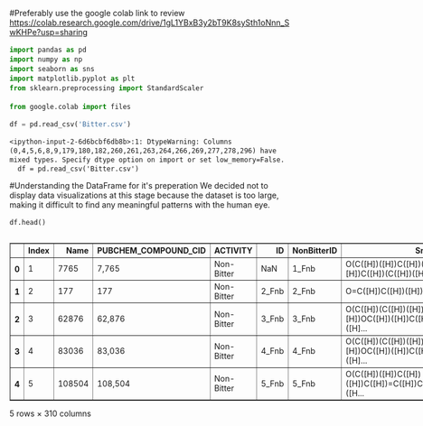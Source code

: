 
#Preferably use the google colab link to review
https://colab.research.google.com/drive/1gL1YBxB3y2bT9K8sySth1oNnn_SwKHPe?usp=sharing


```python
import pandas as pd
import numpy as np
import seaborn as sns
import matplotlib.pyplot as plt
from sklearn.preprocessing import StandardScaler

from google.colab import files
```


```python
df = pd.read_csv('Bitter.csv')
```

    <ipython-input-2-6d6bcbf6db8b>:1: DtypeWarning: Columns (0,4,5,6,8,9,179,180,182,260,261,263,264,266,269,277,278,296) have mixed types. Specify dtype option on import or set low_memory=False.
      df = pd.read_csv('Bitter.csv')
    

#Understanding the DataFrame for it's preperation
We decided not to display data visualizations at this stage because the dataset is too large, making it difficult to find any meaningful patterns with the human eye.


```python
df.head()
```





  <div id="df-c2b4caec-9351-4525-9ad3-53108ce52e77" class="colab-df-container">
    <div>
<style scoped>
    .dataframe tbody tr th:only-of-type {
        vertical-align: middle;
    }

    .dataframe tbody tr th {
        vertical-align: top;
    }

    .dataframe thead th {
        text-align: right;
    }
</style>
<table border="1" class="dataframe">
  <thead>
    <tr style="text-align: right;">
      <th></th>
      <th>Index</th>
      <th>Name</th>
      <th>PUBCHEM_COMPOUND_CID</th>
      <th>ACTIVITY</th>
      <th>ID</th>
      <th>NonBitterID</th>
      <th>Smiles</th>
      <th>Frequency</th>
      <th>Canonical_Smiles</th>
      <th>Standardize_Actions_Taken</th>
      <th>...</th>
      <th>Kappa_2_AM</th>
      <th>Kappa_3</th>
      <th>Kappa_3_AM</th>
      <th>PHI</th>
      <th>SC_0</th>
      <th>SC_1</th>
      <th>SC_2</th>
      <th>SC_3_C</th>
      <th>SC_3_CH</th>
      <th>SC_3_P</th>
    </tr>
  </thead>
  <tbody>
    <tr>
      <th>0</th>
      <td>1</td>
      <td>7765</td>
      <td>7,765</td>
      <td>Non-Bitter</td>
      <td>NaN</td>
      <td>1_Fnb</td>
      <td>O(C([H])([H])C([H])([H])[H])C([H])(C([H])([H])...</td>
      <td>1.0</td>
      <td>CCOC(C)OCC</td>
      <td>NaN</td>
      <td>...</td>
      <td>5.06450</td>
      <td>5.00000</td>
      <td>4.92000</td>
      <td>5.01386</td>
      <td>8.0</td>
      <td>7.0</td>
      <td>7.0</td>
      <td>1.0</td>
      <td>0.0</td>
      <td>6.0</td>
    </tr>
    <tr>
      <th>1</th>
      <td>2</td>
      <td>177</td>
      <td>177</td>
      <td>Non-Bitter</td>
      <td>2_Fnb</td>
      <td>2_Fnb</td>
      <td>O=C([H])C([H])([H])[H]</td>
      <td>1.0</td>
      <td>CC=O</td>
      <td>NaN</td>
      <td>...</td>
      <td>1.67000</td>
      <td>0.00000</td>
      <td>0.00000</td>
      <td>1.48630</td>
      <td>3.0</td>
      <td>2.0</td>
      <td>1.0</td>
      <td>0.0</td>
      <td>0.0</td>
      <td>0.0</td>
    </tr>
    <tr>
      <th>2</th>
      <td>3</td>
      <td>62876</td>
      <td>62,876</td>
      <td>Non-Bitter</td>
      <td>3_Fnb</td>
      <td>3_Fnb</td>
      <td>O(C([H])(C([H])([H])[H])OC([H])([H])C([H])([H]...</td>
      <td>1.0</td>
      <td>CCCCOC(C)OCCc1ccccc1</td>
      <td>StandardizeStereo\nStandardizeStereo_ChiralFlag</td>
      <td>...</td>
      <td>8.31033</td>
      <td>7.05817</td>
      <td>6.36993</td>
      <td>6.85916</td>
      <td>16.0</td>
      <td>16.0</td>
      <td>18.0</td>
      <td>2.0</td>
      <td>0.0</td>
      <td>19.0</td>
    </tr>
    <tr>
      <th>3</th>
      <td>4</td>
      <td>83036</td>
      <td>83,036</td>
      <td>Non-Bitter</td>
      <td>4_Fnb</td>
      <td>4_Fnb</td>
      <td>O(C([H])(C([H])([H])[H])OC([H])([H])C([H])([H]...</td>
      <td>1.0</td>
      <td>CC(C)CCOC(C)OCCC(C)C</td>
      <td>NaN</td>
      <td>...</td>
      <td>8.24664</td>
      <td>11.00000</td>
      <td>10.92000</td>
      <td>8.19952</td>
      <td>14.0</td>
      <td>13.0</td>
      <td>15.0</td>
      <td>3.0</td>
      <td>0.0</td>
      <td>12.0</td>
    </tr>
    <tr>
      <th>4</th>
      <td>5</td>
      <td>108504</td>
      <td>108,504</td>
      <td>Non-Bitter</td>
      <td>5_Fnb</td>
      <td>5_Fnb</td>
      <td>O(C([H])([H])C([H])([H])C([H])=C([H])C([H])([H...</td>
      <td>1.0</td>
      <td>CCOC(C)OCCC=CCC</td>
      <td>StandardizeStereo\nStandardizeStereo_ChiralFlag</td>
      <td>...</td>
      <td>8.75380</td>
      <td>9.00000</td>
      <td>8.65999</td>
      <td>8.50578</td>
      <td>12.0</td>
      <td>11.0</td>
      <td>11.0</td>
      <td>1.0</td>
      <td>0.0</td>
      <td>10.0</td>
    </tr>
  </tbody>
</table>
<p>5 rows × 310 columns</p>
</div>
    <div class="colab-df-buttons">

  <div class="colab-df-container">
    <button class="colab-df-convert" onclick="convertToInteractive('df-c2b4caec-9351-4525-9ad3-53108ce52e77')"
            title="Convert this dataframe to an interactive table."
            style="display:none;">

  <svg xmlns="http://www.w3.org/2000/svg" height="24px" viewBox="0 -960 960 960">
    <path d="M120-120v-720h720v720H120Zm60-500h600v-160H180v160Zm220 220h160v-160H400v160Zm0 220h160v-160H400v160ZM180-400h160v-160H180v160Zm440 0h160v-160H620v160ZM180-180h160v-160H180v160Zm440 0h160v-160H620v160Z"/>
  </svg>
    </button>

  <style>
    .colab-df-container {
      display:flex;
      gap: 12px;
    }

    .colab-df-convert {
      background-color: #E8F0FE;
      border: none;
      border-radius: 50%;
      cursor: pointer;
      display: none;
      fill: #1967D2;
      height: 32px;
      padding: 0 0 0 0;
      width: 32px;
    }

    .colab-df-convert:hover {
      background-color: #E2EBFA;
      box-shadow: 0px 1px 2px rgba(60, 64, 67, 0.3), 0px 1px 3px 1px rgba(60, 64, 67, 0.15);
      fill: #174EA6;
    }

    .colab-df-buttons div {
      margin-bottom: 4px;
    }

    [theme=dark] .colab-df-convert {
      background-color: #3B4455;
      fill: #D2E3FC;
    }

    [theme=dark] .colab-df-convert:hover {
      background-color: #434B5C;
      box-shadow: 0px 1px 3px 1px rgba(0, 0, 0, 0.15);
      filter: drop-shadow(0px 1px 2px rgba(0, 0, 0, 0.3));
      fill: #FFFFFF;
    }
  </style>

    <script>
      const buttonEl =
        document.querySelector('#df-c2b4caec-9351-4525-9ad3-53108ce52e77 button.colab-df-convert');
      buttonEl.style.display =
        google.colab.kernel.accessAllowed ? 'block' : 'none';

      async function convertToInteractive(key) {
        const element = document.querySelector('#df-c2b4caec-9351-4525-9ad3-53108ce52e77');
        const dataTable =
          await google.colab.kernel.invokeFunction('convertToInteractive',
                                                    [key], {});
        if (!dataTable) return;

        const docLinkHtml = 'Like what you see? Visit the ' +
          '<a target="_blank" href=https://colab.research.google.com/notebooks/data_table.ipynb>data table notebook</a>'
          + ' to learn more about interactive tables.';
        element.innerHTML = '';
        dataTable['output_type'] = 'display_data';
        await google.colab.output.renderOutput(dataTable, element);
        const docLink = document.createElement('div');
        docLink.innerHTML = docLinkHtml;
        element.appendChild(docLink);
      }
    </script>
  </div>


<div id="df-4b75b17e-4881-44a8-b627-ca211222cb2d">
  <button class="colab-df-quickchart" onclick="quickchart('df-4b75b17e-4881-44a8-b627-ca211222cb2d')"
            title="Suggest charts"
            style="display:none;">

<svg xmlns="http://www.w3.org/2000/svg" height="24px"viewBox="0 0 24 24"
     width="24px">
    <g>
        <path d="M19 3H5c-1.1 0-2 .9-2 2v14c0 1.1.9 2 2 2h14c1.1 0 2-.9 2-2V5c0-1.1-.9-2-2-2zM9 17H7v-7h2v7zm4 0h-2V7h2v10zm4 0h-2v-4h2v4z"/>
    </g>
</svg>
  </button>

<style>
  .colab-df-quickchart {
      --bg-color: #E8F0FE;
      --fill-color: #1967D2;
      --hover-bg-color: #E2EBFA;
      --hover-fill-color: #174EA6;
      --disabled-fill-color: #AAA;
      --disabled-bg-color: #DDD;
  }

  [theme=dark] .colab-df-quickchart {
      --bg-color: #3B4455;
      --fill-color: #D2E3FC;
      --hover-bg-color: #434B5C;
      --hover-fill-color: #FFFFFF;
      --disabled-bg-color: #3B4455;
      --disabled-fill-color: #666;
  }

  .colab-df-quickchart {
    background-color: var(--bg-color);
    border: none;
    border-radius: 50%;
    cursor: pointer;
    display: none;
    fill: var(--fill-color);
    height: 32px;
    padding: 0;
    width: 32px;
  }

  .colab-df-quickchart:hover {
    background-color: var(--hover-bg-color);
    box-shadow: 0 1px 2px rgba(60, 64, 67, 0.3), 0 1px 3px 1px rgba(60, 64, 67, 0.15);
    fill: var(--button-hover-fill-color);
  }

  .colab-df-quickchart-complete:disabled,
  .colab-df-quickchart-complete:disabled:hover {
    background-color: var(--disabled-bg-color);
    fill: var(--disabled-fill-color);
    box-shadow: none;
  }

  .colab-df-spinner {
    border: 2px solid var(--fill-color);
    border-color: transparent;
    border-bottom-color: var(--fill-color);
    animation:
      spin 1s steps(1) infinite;
  }

  @keyframes spin {
    0% {
      border-color: transparent;
      border-bottom-color: var(--fill-color);
      border-left-color: var(--fill-color);
    }
    20% {
      border-color: transparent;
      border-left-color: var(--fill-color);
      border-top-color: var(--fill-color);
    }
    30% {
      border-color: transparent;
      border-left-color: var(--fill-color);
      border-top-color: var(--fill-color);
      border-right-color: var(--fill-color);
    }
    40% {
      border-color: transparent;
      border-right-color: var(--fill-color);
      border-top-color: var(--fill-color);
    }
    60% {
      border-color: transparent;
      border-right-color: var(--fill-color);
    }
    80% {
      border-color: transparent;
      border-right-color: var(--fill-color);
      border-bottom-color: var(--fill-color);
    }
    90% {
      border-color: transparent;
      border-bottom-color: var(--fill-color);
    }
  }
</style>

  <script>
    async function quickchart(key) {
      const quickchartButtonEl =
        document.querySelector('#' + key + ' button');
      quickchartButtonEl.disabled = true;  // To prevent multiple clicks.
      quickchartButtonEl.classList.add('colab-df-spinner');
      try {
        const charts = await google.colab.kernel.invokeFunction(
            'suggestCharts', [key], {});
      } catch (error) {
        console.error('Error during call to suggestCharts:', error);
      }
      quickchartButtonEl.classList.remove('colab-df-spinner');
      quickchartButtonEl.classList.add('colab-df-quickchart-complete');
    }
    (() => {
      let quickchartButtonEl =
        document.querySelector('#df-4b75b17e-4881-44a8-b627-ca211222cb2d button');
      quickchartButtonEl.style.display =
        google.colab.kernel.accessAllowed ? 'block' : 'none';
    })();
  </script>
</div>

    </div>
  </div>





```python
df.shape
```




    (2075, 310)




```python
df.describe()
```





  <div id="df-4822b446-b2fd-40de-a73e-7a4d4d3e42b8" class="colab-df-container">
    <div>
<style scoped>
    .dataframe tbody tr th:only-of-type {
        vertical-align: middle;
    }

    .dataframe tbody tr th {
        vertical-align: top;
    }

    .dataframe thead th {
        text-align: right;
    }
</style>
<table border="1" class="dataframe">
  <thead>
    <tr style="text-align: right;">
      <th></th>
      <th>Frequency</th>
      <th>ALogP98</th>
      <th>ALogP98_Unknown</th>
      <th>ES_Sum_aaaC</th>
      <th>ES_Sum_aaCH</th>
      <th>ES_Sum_aaN</th>
      <th>ES_Sum_aaNH</th>
      <th>ES_Sum_aaO</th>
      <th>ES_Sum_aaS</th>
      <th>ES_Sum_aasC</th>
      <th>...</th>
      <th>Kappa_2_AM</th>
      <th>Kappa_3</th>
      <th>Kappa_3_AM</th>
      <th>PHI</th>
      <th>SC_0</th>
      <th>SC_1</th>
      <th>SC_2</th>
      <th>SC_3_C</th>
      <th>SC_3_CH</th>
      <th>SC_3_P</th>
    </tr>
  </thead>
  <tbody>
    <tr>
      <th>count</th>
      <td>1528.0</td>
      <td>2074.000000</td>
      <td>2074.000000</td>
      <td>2075.000000</td>
      <td>2075.000000</td>
      <td>2075.000000</td>
      <td>2075.000000</td>
      <td>2075.000000</td>
      <td>2075.000000</td>
      <td>2075.000000</td>
      <td>...</td>
      <td>2074.000000</td>
      <td>2074.000000</td>
      <td>2074.000000</td>
      <td>2074.000000</td>
      <td>2074.000000</td>
      <td>2074.000000</td>
      <td>2074.000000</td>
      <td>2074.000000</td>
      <td>2074.000000</td>
      <td>2074.000000</td>
    </tr>
    <tr>
      <th>mean</th>
      <td>1.0</td>
      <td>1.963849</td>
      <td>0.036644</td>
      <td>0.062817</td>
      <td>3.634440</td>
      <td>0.449053</td>
      <td>0.052508</td>
      <td>0.220668</td>
      <td>0.023923</td>
      <td>0.563807</td>
      <td>...</td>
      <td>5.698783</td>
      <td>5.007059</td>
      <td>4.492908</td>
      <td>4.792347</td>
      <td>14.308100</td>
      <td>14.430569</td>
      <td>18.829315</td>
      <td>4.572806</td>
      <td>0.009643</td>
      <td>22.341369</td>
    </tr>
    <tr>
      <th>std</th>
      <td>0.0</td>
      <td>1.995334</td>
      <td>0.200356</td>
      <td>0.388360</td>
      <td>5.113806</td>
      <td>1.798219</td>
      <td>0.468336</td>
      <td>1.111293</td>
      <td>0.192800</td>
      <td>1.601901</td>
      <td>...</td>
      <td>4.204547</td>
      <td>4.140302</td>
      <td>3.910648</td>
      <td>3.898014</td>
      <td>9.387158</td>
      <td>10.276977</td>
      <td>15.720478</td>
      <td>5.342107</td>
      <td>0.102565</td>
      <td>22.543845</td>
    </tr>
    <tr>
      <th>min</th>
      <td>1.0</td>
      <td>-24.030000</td>
      <td>0.000000</td>
      <td>0.000000</td>
      <td>0.000000</td>
      <td>0.000000</td>
      <td>0.000000</td>
      <td>0.000000</td>
      <td>0.000000</td>
      <td>-47.474000</td>
      <td>...</td>
      <td>0.000000</td>
      <td>0.000000</td>
      <td>0.000000</td>
      <td>0.000000</td>
      <td>2.000000</td>
      <td>1.000000</td>
      <td>0.000000</td>
      <td>0.000000</td>
      <td>0.000000</td>
      <td>0.000000</td>
    </tr>
    <tr>
      <th>25%</th>
      <td>1.0</td>
      <td>1.073750</td>
      <td>0.000000</td>
      <td>0.000000</td>
      <td>0.000000</td>
      <td>0.000000</td>
      <td>0.000000</td>
      <td>0.000000</td>
      <td>0.000000</td>
      <td>0.000000</td>
      <td>...</td>
      <td>3.384270</td>
      <td>2.493070</td>
      <td>2.062140</td>
      <td>2.639703</td>
      <td>10.000000</td>
      <td>9.000000</td>
      <td>10.000000</td>
      <td>2.000000</td>
      <td>0.000000</td>
      <td>10.000000</td>
    </tr>
    <tr>
      <th>50%</th>
      <td>1.0</td>
      <td>2.074000</td>
      <td>0.000000</td>
      <td>0.000000</td>
      <td>0.000000</td>
      <td>0.000000</td>
      <td>0.000000</td>
      <td>0.000000</td>
      <td>0.000000</td>
      <td>0.000000</td>
      <td>...</td>
      <td>4.905980</td>
      <td>4.000000</td>
      <td>3.446685</td>
      <td>3.976895</td>
      <td>12.000000</td>
      <td>12.000000</td>
      <td>15.000000</td>
      <td>3.000000</td>
      <td>0.000000</td>
      <td>16.000000</td>
    </tr>
    <tr>
      <th>75%</th>
      <td>1.0</td>
      <td>3.011250</td>
      <td>0.000000</td>
      <td>0.000000</td>
      <td>7.054500</td>
      <td>0.000000</td>
      <td>0.000000</td>
      <td>0.000000</td>
      <td>0.000000</td>
      <td>1.069500</td>
      <td>...</td>
      <td>7.086882</td>
      <td>6.393018</td>
      <td>5.862315</td>
      <td>6.066800</td>
      <td>16.750000</td>
      <td>17.000000</td>
      <td>22.000000</td>
      <td>6.000000</td>
      <td>0.000000</td>
      <td>27.000000</td>
    </tr>
    <tr>
      <th>max</th>
      <td>1.0</td>
      <td>22.258000</td>
      <td>2.000000</td>
      <td>4.855000</td>
      <td>35.843000</td>
      <td>21.678000</td>
      <td>8.359000</td>
      <td>10.961000</td>
      <td>1.758000</td>
      <td>13.481000</td>
      <td>...</td>
      <td>106.229000</td>
      <td>91.331300</td>
      <td>75.061700</td>
      <td>89.578200</td>
      <td>246.000000</td>
      <td>252.000000</td>
      <td>340.000000</td>
      <td>82.000000</td>
      <td>2.000000</td>
      <td>398.000000</td>
    </tr>
  </tbody>
</table>
<p>8 rows × 274 columns</p>
</div>
    <div class="colab-df-buttons">

  <div class="colab-df-container">
    <button class="colab-df-convert" onclick="convertToInteractive('df-4822b446-b2fd-40de-a73e-7a4d4d3e42b8')"
            title="Convert this dataframe to an interactive table."
            style="display:none;">

  <svg xmlns="http://www.w3.org/2000/svg" height="24px" viewBox="0 -960 960 960">
    <path d="M120-120v-720h720v720H120Zm60-500h600v-160H180v160Zm220 220h160v-160H400v160Zm0 220h160v-160H400v160ZM180-400h160v-160H180v160Zm440 0h160v-160H620v160ZM180-180h160v-160H180v160Zm440 0h160v-160H620v160Z"/>
  </svg>
    </button>

  <style>
    .colab-df-container {
      display:flex;
      gap: 12px;
    }

    .colab-df-convert {
      background-color: #E8F0FE;
      border: none;
      border-radius: 50%;
      cursor: pointer;
      display: none;
      fill: #1967D2;
      height: 32px;
      padding: 0 0 0 0;
      width: 32px;
    }

    .colab-df-convert:hover {
      background-color: #E2EBFA;
      box-shadow: 0px 1px 2px rgba(60, 64, 67, 0.3), 0px 1px 3px 1px rgba(60, 64, 67, 0.15);
      fill: #174EA6;
    }

    .colab-df-buttons div {
      margin-bottom: 4px;
    }

    [theme=dark] .colab-df-convert {
      background-color: #3B4455;
      fill: #D2E3FC;
    }

    [theme=dark] .colab-df-convert:hover {
      background-color: #434B5C;
      box-shadow: 0px 1px 3px 1px rgba(0, 0, 0, 0.15);
      filter: drop-shadow(0px 1px 2px rgba(0, 0, 0, 0.3));
      fill: #FFFFFF;
    }
  </style>

    <script>
      const buttonEl =
        document.querySelector('#df-4822b446-b2fd-40de-a73e-7a4d4d3e42b8 button.colab-df-convert');
      buttonEl.style.display =
        google.colab.kernel.accessAllowed ? 'block' : 'none';

      async function convertToInteractive(key) {
        const element = document.querySelector('#df-4822b446-b2fd-40de-a73e-7a4d4d3e42b8');
        const dataTable =
          await google.colab.kernel.invokeFunction('convertToInteractive',
                                                    [key], {});
        if (!dataTable) return;

        const docLinkHtml = 'Like what you see? Visit the ' +
          '<a target="_blank" href=https://colab.research.google.com/notebooks/data_table.ipynb>data table notebook</a>'
          + ' to learn more about interactive tables.';
        element.innerHTML = '';
        dataTable['output_type'] = 'display_data';
        await google.colab.output.renderOutput(dataTable, element);
        const docLink = document.createElement('div');
        docLink.innerHTML = docLinkHtml;
        element.appendChild(docLink);
      }
    </script>
  </div>


<div id="df-522be352-0d45-435d-964d-3b17d32e2226">
  <button class="colab-df-quickchart" onclick="quickchart('df-522be352-0d45-435d-964d-3b17d32e2226')"
            title="Suggest charts"
            style="display:none;">

<svg xmlns="http://www.w3.org/2000/svg" height="24px"viewBox="0 0 24 24"
     width="24px">
    <g>
        <path d="M19 3H5c-1.1 0-2 .9-2 2v14c0 1.1.9 2 2 2h14c1.1 0 2-.9 2-2V5c0-1.1-.9-2-2-2zM9 17H7v-7h2v7zm4 0h-2V7h2v10zm4 0h-2v-4h2v4z"/>
    </g>
</svg>
  </button>

<style>
  .colab-df-quickchart {
      --bg-color: #E8F0FE;
      --fill-color: #1967D2;
      --hover-bg-color: #E2EBFA;
      --hover-fill-color: #174EA6;
      --disabled-fill-color: #AAA;
      --disabled-bg-color: #DDD;
  }

  [theme=dark] .colab-df-quickchart {
      --bg-color: #3B4455;
      --fill-color: #D2E3FC;
      --hover-bg-color: #434B5C;
      --hover-fill-color: #FFFFFF;
      --disabled-bg-color: #3B4455;
      --disabled-fill-color: #666;
  }

  .colab-df-quickchart {
    background-color: var(--bg-color);
    border: none;
    border-radius: 50%;
    cursor: pointer;
    display: none;
    fill: var(--fill-color);
    height: 32px;
    padding: 0;
    width: 32px;
  }

  .colab-df-quickchart:hover {
    background-color: var(--hover-bg-color);
    box-shadow: 0 1px 2px rgba(60, 64, 67, 0.3), 0 1px 3px 1px rgba(60, 64, 67, 0.15);
    fill: var(--button-hover-fill-color);
  }

  .colab-df-quickchart-complete:disabled,
  .colab-df-quickchart-complete:disabled:hover {
    background-color: var(--disabled-bg-color);
    fill: var(--disabled-fill-color);
    box-shadow: none;
  }

  .colab-df-spinner {
    border: 2px solid var(--fill-color);
    border-color: transparent;
    border-bottom-color: var(--fill-color);
    animation:
      spin 1s steps(1) infinite;
  }

  @keyframes spin {
    0% {
      border-color: transparent;
      border-bottom-color: var(--fill-color);
      border-left-color: var(--fill-color);
    }
    20% {
      border-color: transparent;
      border-left-color: var(--fill-color);
      border-top-color: var(--fill-color);
    }
    30% {
      border-color: transparent;
      border-left-color: var(--fill-color);
      border-top-color: var(--fill-color);
      border-right-color: var(--fill-color);
    }
    40% {
      border-color: transparent;
      border-right-color: var(--fill-color);
      border-top-color: var(--fill-color);
    }
    60% {
      border-color: transparent;
      border-right-color: var(--fill-color);
    }
    80% {
      border-color: transparent;
      border-right-color: var(--fill-color);
      border-bottom-color: var(--fill-color);
    }
    90% {
      border-color: transparent;
      border-bottom-color: var(--fill-color);
    }
  }
</style>

  <script>
    async function quickchart(key) {
      const quickchartButtonEl =
        document.querySelector('#' + key + ' button');
      quickchartButtonEl.disabled = true;  // To prevent multiple clicks.
      quickchartButtonEl.classList.add('colab-df-spinner');
      try {
        const charts = await google.colab.kernel.invokeFunction(
            'suggestCharts', [key], {});
      } catch (error) {
        console.error('Error during call to suggestCharts:', error);
      }
      quickchartButtonEl.classList.remove('colab-df-spinner');
      quickchartButtonEl.classList.add('colab-df-quickchart-complete');
    }
    (() => {
      let quickchartButtonEl =
        document.querySelector('#df-522be352-0d45-435d-964d-3b17d32e2226 button');
      quickchartButtonEl.style.display =
        google.colab.kernel.accessAllowed ? 'block' : 'none';
    })();
  </script>
</div>

    </div>
  </div>





```python
df.columns
```




    Index(['Index', 'Name', 'PUBCHEM_COMPOUND_CID', 'ACTIVITY', 'ID',
           'NonBitterID', 'Smiles', 'Frequency', 'Canonical_Smiles',
           'Standardize_Actions_Taken',
           ...
           'Kappa_2_AM', 'Kappa_3', 'Kappa_3_AM', 'PHI', 'SC_0', 'SC_1', 'SC_2',
           'SC_3_C', 'SC_3_CH', 'SC_3_P'],
          dtype='object', length=310)




```python
df.dtypes.unique()
```




    array([dtype('O'), dtype('float64'), dtype('int64'), dtype('bool')],
          dtype=object)




```python
df.isnull().sum().sort_values(ascending=0)
```




<div>
<style scoped>
    .dataframe tbody tr th:only-of-type {
        vertical-align: middle;
    }

    .dataframe tbody tr th {
        vertical-align: top;
    }

    .dataframe thead th {
        text-align: right;
    }
</style>
<table border="1" class="dataframe">
  <thead>
    <tr style="text-align: right;">
      <th></th>
      <th>0</th>
    </tr>
  </thead>
  <tbody>
    <tr>
      <th>Standardize_Actions_Taken</th>
      <td>1674</td>
    </tr>
    <tr>
      <th>ID</th>
      <td>679</td>
    </tr>
    <tr>
      <th>Smiles</th>
      <td>547</td>
    </tr>
    <tr>
      <th>Canonical_Smiles</th>
      <td>547</td>
    </tr>
    <tr>
      <th>Frequency</th>
      <td>547</td>
    </tr>
    <tr>
      <th>...</th>
      <td>...</td>
    </tr>
    <tr>
      <th>ES_Count_sssCH</th>
      <td>0</td>
    </tr>
    <tr>
      <th>ES_Count_sssdAs</th>
      <td>0</td>
    </tr>
    <tr>
      <th>ES_Count_ssSe</th>
      <td>0</td>
    </tr>
    <tr>
      <th>ES_Count_sssGeH</th>
      <td>0</td>
    </tr>
    <tr>
      <th>ES_Count_ssssB</th>
      <td>0</td>
    </tr>
  </tbody>
</table>
<p>310 rows × 1 columns</p>
</div><br><label><b>dtype:</b> int64</label>



#Creating a new copy of the DataFrame excluding features with non-beneficiary data:


```python
new_df = df.copy()
```


```python
new_df['ACTIVITY'].replace(['Bitter', 'Non-Bitter'], [int(1), int(0)], inplace=True)
```

    <ipython-input-10-39960398d54f>:1: FutureWarning: A value is trying to be set on a copy of a DataFrame or Series through chained assignment using an inplace method.
    The behavior will change in pandas 3.0. This inplace method will never work because the intermediate object on which we are setting values always behaves as a copy.
    
    For example, when doing 'df[col].method(value, inplace=True)', try using 'df.method({col: value}, inplace=True)' or df[col] = df[col].method(value) instead, to perform the operation inplace on the original object.
    
    
      new_df['ACTIVITY'].replace(['Bitter', 'Non-Bitter'], [int(1), int(0)], inplace=True)
    <ipython-input-10-39960398d54f>:1: FutureWarning: Downcasting behavior in `replace` is deprecated and will be removed in a future version. To retain the old behavior, explicitly call `result.infer_objects(copy=False)`. To opt-in to the future behavior, set `pd.set_option('future.no_silent_downcasting', True)`
      new_df['ACTIVITY'].replace(['Bitter', 'Non-Bitter'], [int(1), int(0)], inplace=True)
    


```python
cols_to_remove = new_df.select_dtypes(include='object').columns
new_df = new_df.drop(columns=cols_to_remove)

print(cols_to_remove, len(cols_to_remove))
print("New Shape: ", new_df.shape)

# Columns that are from type object, to be removed
```

    Index(['Index', 'Name', 'PUBCHEM_COMPOUND_CID', 'ID', 'NonBitterID', 'Smiles',
           'Canonical_Smiles', 'Standardize_Actions_Taken', 'Apol',
           'Gasteiger_Charges', 'Molecular_Formula', 'Molecular_Composition',
           'Molecular_Weight', 'Molecular_Mass', 'VSA_TotalArea',
           'VSA_AtomicAreas', 'VSA_AlogP', 'VSA_MR', 'VSA_PartialCharge',
           'Molecular_SurfaceArea', 'Molecular_PolarSurfaceArea', 'Molecular_SASA',
           'Molecular_PolarSASA', 'Molecular_SAVol', 'E_ADJ_equ', 'E_ADJ_mag',
           'E_DIST_equ', 'E_DIST_mag', 'V_ADJ_equ', 'V_ADJ_mag', 'V_DIST_equ',
           'V_DIST_mag', 'Wiener', 'Zagreb'],
          dtype='object') 34
    New Shape:  (2075, 276)
    


```python
cols_to_remove = new_df.columns[new_df.apply(lambda col: col.value_counts().max() > len(df) / 2)]

cols_to_remove = cols_to_remove[cols_to_remove != 'ACTIVITY']  # Exclude 'ACTIVITY' column
new_df = new_df.drop(columns=cols_to_remove)

print(cols_to_remove, len(cols_to_remove))
print("New Shape: ", new_df.shape)

# Columns that have more than 50% of values are the same, to be removed
```

    Index(['Frequency', 'ALogP98_Unknown', 'ES_Sum_aaaC', 'ES_Sum_aaCH',
           'ES_Sum_aaN', 'ES_Sum_aaNH', 'ES_Sum_aaO', 'ES_Sum_aaS', 'ES_Sum_aasC',
           'ES_Sum_aaSe',
           ...
           'Num_UnknownPseudoStereoAtoms', 'Num_MesoStereoAtoms',
           'Num_EnhancedStereoAtoms', 'Num_QueryAtoms', 'Num_QueryBonds',
           'Num_H_Donors', 'Num_H_Donors_Lipinski', 'CHI_3_CH', 'CHI_V_3_CH',
           'SC_3_CH'],
          dtype='object', length=210) 210
    New Shape:  (2075, 66)
    


```python
cols_to_remove = new_df.columns[new_df.isnull().mean() > 0.05]
print(cols_to_remove, len(cols_to_remove))

# Columns that have more than 5% of values as null, there are none, but in theory to be removed
```

    Index([], dtype='object') 0
    


```python
new_df.head()
```





  <div id="df-ac9449c7-a811-4cf4-9f80-edda8f18134e" class="colab-df-container">
    <div>
<style scoped>
    .dataframe tbody tr th:only-of-type {
        vertical-align: middle;
    }

    .dataframe tbody tr th {
        vertical-align: top;
    }

    .dataframe thead th {
        text-align: right;
    }
</style>
<table border="1" class="dataframe">
  <thead>
    <tr style="text-align: right;">
      <th></th>
      <th>ACTIVITY</th>
      <th>ALogP98</th>
      <th>ES_Sum_dO</th>
      <th>ES_Sum_dssC</th>
      <th>ES_Sum_sCH3</th>
      <th>ES_Sum_ssCH2</th>
      <th>ES_Count_dssC</th>
      <th>ES_Count_sCH3</th>
      <th>ES_Count_ssCH2</th>
      <th>LogD</th>
      <th>...</th>
      <th>Kappa_2</th>
      <th>Kappa_2_AM</th>
      <th>Kappa_3</th>
      <th>Kappa_3_AM</th>
      <th>PHI</th>
      <th>SC_0</th>
      <th>SC_1</th>
      <th>SC_2</th>
      <th>SC_3_C</th>
      <th>SC_3_P</th>
    </tr>
  </thead>
  <tbody>
    <tr>
      <th>0</th>
      <td>0</td>
      <td>0.777</td>
      <td>0.000</td>
      <td>0.0</td>
      <td>5.803</td>
      <td>1.446</td>
      <td>0</td>
      <td>3</td>
      <td>2</td>
      <td>0.777</td>
      <td>...</td>
      <td>5.14285</td>
      <td>5.06450</td>
      <td>5.00000</td>
      <td>4.92000</td>
      <td>5.01386</td>
      <td>8.0</td>
      <td>7.0</td>
      <td>7.0</td>
      <td>1.0</td>
      <td>6.0</td>
    </tr>
    <tr>
      <th>1</th>
      <td>0</td>
      <td>-0.183</td>
      <td>8.805</td>
      <td>0.0</td>
      <td>1.444</td>
      <td>0.000</td>
      <td>0</td>
      <td>1</td>
      <td>0</td>
      <td>-0.183</td>
      <td>...</td>
      <td>2.00000</td>
      <td>1.67000</td>
      <td>0.00000</td>
      <td>0.00000</td>
      <td>1.48630</td>
      <td>3.0</td>
      <td>2.0</td>
      <td>1.0</td>
      <td>0.0</td>
      <td>0.0</td>
    </tr>
    <tr>
      <th>2</th>
      <td>0</td>
      <td>3.313</td>
      <td>0.000</td>
      <td>0.0</td>
      <td>4.116</td>
      <td>4.727</td>
      <td>0</td>
      <td>2</td>
      <td>5</td>
      <td>3.313</td>
      <td>...</td>
      <td>9.07407</td>
      <td>8.31033</td>
      <td>7.05817</td>
      <td>6.36993</td>
      <td>6.85916</td>
      <td>16.0</td>
      <td>16.0</td>
      <td>18.0</td>
      <td>2.0</td>
      <td>19.0</td>
    </tr>
    <tr>
      <th>3</th>
      <td>0</td>
      <td>3.240</td>
      <td>0.000</td>
      <td>0.0</td>
      <td>10.781</td>
      <td>3.830</td>
      <td>0</td>
      <td>5</td>
      <td>4</td>
      <td>3.240</td>
      <td>...</td>
      <td>8.31999</td>
      <td>8.24664</td>
      <td>11.00000</td>
      <td>10.92000</td>
      <td>8.19952</td>
      <td>14.0</td>
      <td>13.0</td>
      <td>15.0</td>
      <td>3.0</td>
      <td>12.0</td>
    </tr>
    <tr>
      <th>4</th>
      <td>0</td>
      <td>2.225</td>
      <td>0.000</td>
      <td>0.0</td>
      <td>6.017</td>
      <td>3.537</td>
      <td>0</td>
      <td>3</td>
      <td>4</td>
      <td>2.225</td>
      <td>...</td>
      <td>9.09090</td>
      <td>8.75380</td>
      <td>9.00000</td>
      <td>8.65999</td>
      <td>8.50578</td>
      <td>12.0</td>
      <td>11.0</td>
      <td>11.0</td>
      <td>1.0</td>
      <td>10.0</td>
    </tr>
  </tbody>
</table>
<p>5 rows × 66 columns</p>
</div>
    <div class="colab-df-buttons">

  <div class="colab-df-container">
    <button class="colab-df-convert" onclick="convertToInteractive('df-ac9449c7-a811-4cf4-9f80-edda8f18134e')"
            title="Convert this dataframe to an interactive table."
            style="display:none;">

  <svg xmlns="http://www.w3.org/2000/svg" height="24px" viewBox="0 -960 960 960">
    <path d="M120-120v-720h720v720H120Zm60-500h600v-160H180v160Zm220 220h160v-160H400v160Zm0 220h160v-160H400v160ZM180-400h160v-160H180v160Zm440 0h160v-160H620v160ZM180-180h160v-160H180v160Zm440 0h160v-160H620v160Z"/>
  </svg>
    </button>

  <style>
    .colab-df-container {
      display:flex;
      gap: 12px;
    }

    .colab-df-convert {
      background-color: #E8F0FE;
      border: none;
      border-radius: 50%;
      cursor: pointer;
      display: none;
      fill: #1967D2;
      height: 32px;
      padding: 0 0 0 0;
      width: 32px;
    }

    .colab-df-convert:hover {
      background-color: #E2EBFA;
      box-shadow: 0px 1px 2px rgba(60, 64, 67, 0.3), 0px 1px 3px 1px rgba(60, 64, 67, 0.15);
      fill: #174EA6;
    }

    .colab-df-buttons div {
      margin-bottom: 4px;
    }

    [theme=dark] .colab-df-convert {
      background-color: #3B4455;
      fill: #D2E3FC;
    }

    [theme=dark] .colab-df-convert:hover {
      background-color: #434B5C;
      box-shadow: 0px 1px 3px 1px rgba(0, 0, 0, 0.15);
      filter: drop-shadow(0px 1px 2px rgba(0, 0, 0, 0.3));
      fill: #FFFFFF;
    }
  </style>

    <script>
      const buttonEl =
        document.querySelector('#df-ac9449c7-a811-4cf4-9f80-edda8f18134e button.colab-df-convert');
      buttonEl.style.display =
        google.colab.kernel.accessAllowed ? 'block' : 'none';

      async function convertToInteractive(key) {
        const element = document.querySelector('#df-ac9449c7-a811-4cf4-9f80-edda8f18134e');
        const dataTable =
          await google.colab.kernel.invokeFunction('convertToInteractive',
                                                    [key], {});
        if (!dataTable) return;

        const docLinkHtml = 'Like what you see? Visit the ' +
          '<a target="_blank" href=https://colab.research.google.com/notebooks/data_table.ipynb>data table notebook</a>'
          + ' to learn more about interactive tables.';
        element.innerHTML = '';
        dataTable['output_type'] = 'display_data';
        await google.colab.output.renderOutput(dataTable, element);
        const docLink = document.createElement('div');
        docLink.innerHTML = docLinkHtml;
        element.appendChild(docLink);
      }
    </script>
  </div>


<div id="df-a8468aba-cc63-4358-9c05-f517137547bd">
  <button class="colab-df-quickchart" onclick="quickchart('df-a8468aba-cc63-4358-9c05-f517137547bd')"
            title="Suggest charts"
            style="display:none;">

<svg xmlns="http://www.w3.org/2000/svg" height="24px"viewBox="0 0 24 24"
     width="24px">
    <g>
        <path d="M19 3H5c-1.1 0-2 .9-2 2v14c0 1.1.9 2 2 2h14c1.1 0 2-.9 2-2V5c0-1.1-.9-2-2-2zM9 17H7v-7h2v7zm4 0h-2V7h2v10zm4 0h-2v-4h2v4z"/>
    </g>
</svg>
  </button>

<style>
  .colab-df-quickchart {
      --bg-color: #E8F0FE;
      --fill-color: #1967D2;
      --hover-bg-color: #E2EBFA;
      --hover-fill-color: #174EA6;
      --disabled-fill-color: #AAA;
      --disabled-bg-color: #DDD;
  }

  [theme=dark] .colab-df-quickchart {
      --bg-color: #3B4455;
      --fill-color: #D2E3FC;
      --hover-bg-color: #434B5C;
      --hover-fill-color: #FFFFFF;
      --disabled-bg-color: #3B4455;
      --disabled-fill-color: #666;
  }

  .colab-df-quickchart {
    background-color: var(--bg-color);
    border: none;
    border-radius: 50%;
    cursor: pointer;
    display: none;
    fill: var(--fill-color);
    height: 32px;
    padding: 0;
    width: 32px;
  }

  .colab-df-quickchart:hover {
    background-color: var(--hover-bg-color);
    box-shadow: 0 1px 2px rgba(60, 64, 67, 0.3), 0 1px 3px 1px rgba(60, 64, 67, 0.15);
    fill: var(--button-hover-fill-color);
  }

  .colab-df-quickchart-complete:disabled,
  .colab-df-quickchart-complete:disabled:hover {
    background-color: var(--disabled-bg-color);
    fill: var(--disabled-fill-color);
    box-shadow: none;
  }

  .colab-df-spinner {
    border: 2px solid var(--fill-color);
    border-color: transparent;
    border-bottom-color: var(--fill-color);
    animation:
      spin 1s steps(1) infinite;
  }

  @keyframes spin {
    0% {
      border-color: transparent;
      border-bottom-color: var(--fill-color);
      border-left-color: var(--fill-color);
    }
    20% {
      border-color: transparent;
      border-left-color: var(--fill-color);
      border-top-color: var(--fill-color);
    }
    30% {
      border-color: transparent;
      border-left-color: var(--fill-color);
      border-top-color: var(--fill-color);
      border-right-color: var(--fill-color);
    }
    40% {
      border-color: transparent;
      border-right-color: var(--fill-color);
      border-top-color: var(--fill-color);
    }
    60% {
      border-color: transparent;
      border-right-color: var(--fill-color);
    }
    80% {
      border-color: transparent;
      border-right-color: var(--fill-color);
      border-bottom-color: var(--fill-color);
    }
    90% {
      border-color: transparent;
      border-bottom-color: var(--fill-color);
    }
  }
</style>

  <script>
    async function quickchart(key) {
      const quickchartButtonEl =
        document.querySelector('#' + key + ' button');
      quickchartButtonEl.disabled = true;  // To prevent multiple clicks.
      quickchartButtonEl.classList.add('colab-df-spinner');
      try {
        const charts = await google.colab.kernel.invokeFunction(
            'suggestCharts', [key], {});
      } catch (error) {
        console.error('Error during call to suggestCharts:', error);
      }
      quickchartButtonEl.classList.remove('colab-df-spinner');
      quickchartButtonEl.classList.add('colab-df-quickchart-complete');
    }
    (() => {
      let quickchartButtonEl =
        document.querySelector('#df-a8468aba-cc63-4358-9c05-f517137547bd button');
      quickchartButtonEl.style.display =
        google.colab.kernel.accessAllowed ? 'block' : 'none';
    })();
  </script>
</div>

    </div>
  </div>




##Finding and Removing Features that have high outliers count: (Using IQR)


```python
Q1 = new_df.quantile(0.25)
Q3 = new_df.quantile(0.75)
IQR = Q3 - Q1

outliers = ((new_df < Q1 - 1.5 * IQR) | (new_df > Q3 + 1.5 * IQR))
outlier_percentage = outliers.sum() / len(new_df) * 100

# Drop columns with more than 10% outliers
threshold = 10
columns_to_drop = outlier_percentage[outlier_percentage > threshold].index
new_df = new_df.drop(columns=columns_to_drop)

print(columns_to_drop, len(columns_to_drop))
print("New Shape: ", new_df.shape)
```

    Index(['ES_Sum_dssC', 'ES_Count_dssC'], dtype='object') 2
    New Shape:  (2075, 64)
    

##Finding and Removing rows with too many outliers from the copy DataFrame:


```python
outliers = ((new_df<=(new_df.mean()-3*new_df.std())) | (new_df>=(new_df.mean()+3*new_df.std())))
outliers_count=outliers.sum(axis=1)
outliers_count.sort_values(ascending=0)
```




<div>
<style scoped>
    .dataframe tbody tr th:only-of-type {
        vertical-align: middle;
    }

    .dataframe tbody tr th {
        vertical-align: top;
    }

    .dataframe thead th {
        text-align: right;
    }
</style>
<table border="1" class="dataframe">
  <thead>
    <tr style="text-align: right;">
      <th></th>
      <th>0</th>
    </tr>
  </thead>
  <tbody>
    <tr>
      <th>1434</th>
      <td>55</td>
    </tr>
    <tr>
      <th>1289</th>
      <td>49</td>
    </tr>
    <tr>
      <th>2025</th>
      <td>48</td>
    </tr>
    <tr>
      <th>204</th>
      <td>44</td>
    </tr>
    <tr>
      <th>532</th>
      <td>39</td>
    </tr>
    <tr>
      <th>...</th>
      <td>...</td>
    </tr>
    <tr>
      <th>708</th>
      <td>0</td>
    </tr>
    <tr>
      <th>707</th>
      <td>0</td>
    </tr>
    <tr>
      <th>706</th>
      <td>0</td>
    </tr>
    <tr>
      <th>705</th>
      <td>0</td>
    </tr>
    <tr>
      <th>2074</th>
      <td>0</td>
    </tr>
  </tbody>
</table>
<p>2075 rows × 1 columns</p>
</div><br><label><b>dtype:</b> int64</label>




```python
outliers_rows_to_drop = new_df.index[outliers_count/len(new_df.columns)>0.2]
new_df = new_df.drop(outliers_rows_to_drop)

print(outliers_rows_to_drop, len(outliers_rows_to_drop))
print("New Shape: ", new_df.shape)

# Removing rows where more than 20% of their data are outliers.
```

    Index([ 204,  532, 1108, 1224, 1289, 1421, 1434, 1449, 1450, 1527, 1634, 1672,
           1674, 1681, 1708, 1724, 1733, 1741, 1758, 1767, 1831, 1892, 1916, 1993,
           1999, 2025, 2053, 2055],
          dtype='int64') 28
    New Shape:  (2047, 64)
    

##Finding and Removing variables with high correlation from the copy DataFrame: (keeping one)


```python
corr_matrix = new_df.corr().abs()
corr_matrix = corr_matrix.where(np.triu(np.ones(corr_matrix.shape), k=1).astype(bool))
high_corr_cols = corr_matrix.columns[(corr_matrix.max() > 0.8)].to_list()
new_df = new_df.drop(columns=high_corr_cols)

print(high_corr_cols, len(high_corr_cols))
print("New Shape: ", new_df.shape)

#Removing one of the two variables that have a correlation of more than 0.8 between them.
```

    ['ES_Count_sCH3', 'ES_Count_ssCH2', 'LogD', 'Num_Bonds', 'Num_ExplicitHydrogens', 'Num_ExplicitAtoms', 'Num_ExplicitBonds', 'Num_RingBonds', 'Num_Rings', 'Num_RingAssemblies', 'Num_Rings6', 'Num_Chains', 'Num_ChainAssemblies', 'Num_SingleBonds', 'Num_AliphaticSingleBonds', 'Num_AtomClasses', 'Num_H_Acceptors', 'Num_H_Acceptors_Lipinski', 'Organic_Count', 'Molecular_FractionalPolarSASA', 'CIC', 'IAC_Total', 'SIC', 'CHI_0', 'CHI_1', 'CHI_2', 'CHI_3_C', 'CHI_3_P', 'CHI_V_0', 'CHI_V_1', 'CHI_V_2', 'CHI_V_3_C', 'CHI_V_3_P', 'JY', 'Kappa_1', 'Kappa_1_AM', 'Kappa_2', 'Kappa_2_AM', 'Kappa_3', 'Kappa_3_AM', 'PHI', 'SC_0', 'SC_1', 'SC_2', 'SC_3_C', 'SC_3_P'] 46
    New Shape:  (2047, 18)
    

##The new final DataFrame


```python
new_df
```





  <div id="df-a0f97415-17da-4af0-925b-7b90d1cf4c7a" class="colab-df-container">
    <div>
<style scoped>
    .dataframe tbody tr th:only-of-type {
        vertical-align: middle;
    }

    .dataframe tbody tr th {
        vertical-align: top;
    }

    .dataframe thead th {
        text-align: right;
    }
</style>
<table border="1" class="dataframe">
  <thead>
    <tr style="text-align: right;">
      <th></th>
      <th>ACTIVITY</th>
      <th>ALogP98</th>
      <th>ES_Sum_dO</th>
      <th>ES_Sum_sCH3</th>
      <th>ES_Sum_ssCH2</th>
      <th>Molecular_Solubility</th>
      <th>HBA_Count</th>
      <th>NPlusO_Count</th>
      <th>Num_Atoms</th>
      <th>Num_Hydrogens</th>
      <th>Num_RotatableBonds</th>
      <th>Num_DoubleBonds</th>
      <th>Num_AliphaticDoubleBonds</th>
      <th>Molecular_FractionalPolarSurfaceArea</th>
      <th>BIC</th>
      <th>IAC_Mean</th>
      <th>IC</th>
      <th>JX</th>
    </tr>
  </thead>
  <tbody>
    <tr>
      <th>0</th>
      <td>0</td>
      <td>0.777</td>
      <td>0.000</td>
      <td>5.803</td>
      <td>1.446</td>
      <td>-0.883</td>
      <td>2</td>
      <td>2</td>
      <td>8</td>
      <td>14</td>
      <td>4</td>
      <td>0</td>
      <td>0</td>
      <td>0.126</td>
      <td>0.80146</td>
      <td>1.24067</td>
      <td>2.25000</td>
      <td>2.69601</td>
    </tr>
    <tr>
      <th>1</th>
      <td>0</td>
      <td>-0.183</td>
      <td>8.805</td>
      <td>1.444</td>
      <td>0.000</td>
      <td>0.168</td>
      <td>1</td>
      <td>1</td>
      <td>3</td>
      <td>4</td>
      <td>0</td>
      <td>1</td>
      <td>1</td>
      <td>0.286</td>
      <td>1.00000</td>
      <td>1.37878</td>
      <td>1.58496</td>
      <td>2.04654</td>
    </tr>
    <tr>
      <th>2</th>
      <td>0</td>
      <td>3.313</td>
      <td>0.000</td>
      <td>4.116</td>
      <td>4.727</td>
      <td>-4.081</td>
      <td>2</td>
      <td>2</td>
      <td>16</td>
      <td>22</td>
      <td>8</td>
      <td>3</td>
      <td>0</td>
      <td>0.075</td>
      <td>0.74286</td>
      <td>1.21081</td>
      <td>3.15563</td>
      <td>1.98977</td>
    </tr>
    <tr>
      <th>3</th>
      <td>0</td>
      <td>3.240</td>
      <td>0.000</td>
      <td>10.781</td>
      <td>3.830</td>
      <td>-3.227</td>
      <td>2</td>
      <td>2</td>
      <td>14</td>
      <td>26</td>
      <td>8</td>
      <td>0</td>
      <td>0</td>
      <td>0.075</td>
      <td>0.57316</td>
      <td>1.14115</td>
      <td>2.12095</td>
      <td>3.08772</td>
    </tr>
    <tr>
      <th>4</th>
      <td>0</td>
      <td>2.225</td>
      <td>0.000</td>
      <td>6.017</td>
      <td>3.537</td>
      <td>-2.739</td>
      <td>2</td>
      <td>2</td>
      <td>12</td>
      <td>20</td>
      <td>7</td>
      <td>1</td>
      <td>1</td>
      <td>0.089</td>
      <td>0.79649</td>
      <td>1.19819</td>
      <td>2.85538</td>
      <td>2.97687</td>
    </tr>
    <tr>
      <th>...</th>
      <td>...</td>
      <td>...</td>
      <td>...</td>
      <td>...</td>
      <td>...</td>
      <td>...</td>
      <td>...</td>
      <td>...</td>
      <td>...</td>
      <td>...</td>
      <td>...</td>
      <td>...</td>
      <td>...</td>
      <td>...</td>
      <td>...</td>
      <td>...</td>
      <td>...</td>
      <td>...</td>
    </tr>
    <tr>
      <th>2070</th>
      <td>1</td>
      <td>-0.097</td>
      <td>36.782</td>
      <td>4.207</td>
      <td>3.853</td>
      <td>-3.695</td>
      <td>3</td>
      <td>5</td>
      <td>20</td>
      <td>21</td>
      <td>6</td>
      <td>6</td>
      <td>3</td>
      <td>0.235</td>
      <td>0.78275</td>
      <td>1.64300</td>
      <td>3.72192</td>
      <td>1.97271</td>
    </tr>
    <tr>
      <th>2071</th>
      <td>1</td>
      <td>1.800</td>
      <td>37.452</td>
      <td>4.310</td>
      <td>7.512</td>
      <td>-5.098</td>
      <td>3</td>
      <td>5</td>
      <td>23</td>
      <td>27</td>
      <td>9</td>
      <td>6</td>
      <td>3</td>
      <td>0.201</td>
      <td>0.74466</td>
      <td>1.55138</td>
      <td>3.65399</td>
      <td>1.94997</td>
    </tr>
    <tr>
      <th>2072</th>
      <td>1</td>
      <td>1.417</td>
      <td>45.280</td>
      <td>3.781</td>
      <td>1.224</td>
      <td>-2.954</td>
      <td>3</td>
      <td>7</td>
      <td>19</td>
      <td>13</td>
      <td>4</td>
      <td>7</td>
      <td>4</td>
      <td>0.394</td>
      <td>0.80482</td>
      <td>1.90892</td>
      <td>3.82687</td>
      <td>2.43706</td>
    </tr>
    <tr>
      <th>2073</th>
      <td>1</td>
      <td>0.975</td>
      <td>12.746</td>
      <td>6.639</td>
      <td>6.556</td>
      <td>-4.108</td>
      <td>3</td>
      <td>8</td>
      <td>34</td>
      <td>42</td>
      <td>4</td>
      <td>1</td>
      <td>1</td>
      <td>0.290</td>
      <td>0.75381</td>
      <td>1.34412</td>
      <td>3.98423</td>
      <td>1.28817</td>
    </tr>
    <tr>
      <th>2074</th>
      <td>1</td>
      <td>2.508</td>
      <td>0.000</td>
      <td>0.000</td>
      <td>1.487</td>
      <td>-3.264</td>
      <td>1</td>
      <td>3</td>
      <td>18</td>
      <td>13</td>
      <td>1</td>
      <td>6</td>
      <td>0</td>
      <td>0.229</td>
      <td>0.63290</td>
      <td>1.35858</td>
      <td>2.97493</td>
      <td>1.82138</td>
    </tr>
  </tbody>
</table>
<p>2047 rows × 18 columns</p>
</div>
    <div class="colab-df-buttons">

  <div class="colab-df-container">
    <button class="colab-df-convert" onclick="convertToInteractive('df-a0f97415-17da-4af0-925b-7b90d1cf4c7a')"
            title="Convert this dataframe to an interactive table."
            style="display:none;">

  <svg xmlns="http://www.w3.org/2000/svg" height="24px" viewBox="0 -960 960 960">
    <path d="M120-120v-720h720v720H120Zm60-500h600v-160H180v160Zm220 220h160v-160H400v160Zm0 220h160v-160H400v160ZM180-400h160v-160H180v160Zm440 0h160v-160H620v160ZM180-180h160v-160H180v160Zm440 0h160v-160H620v160Z"/>
  </svg>
    </button>

  <style>
    .colab-df-container {
      display:flex;
      gap: 12px;
    }

    .colab-df-convert {
      background-color: #E8F0FE;
      border: none;
      border-radius: 50%;
      cursor: pointer;
      display: none;
      fill: #1967D2;
      height: 32px;
      padding: 0 0 0 0;
      width: 32px;
    }

    .colab-df-convert:hover {
      background-color: #E2EBFA;
      box-shadow: 0px 1px 2px rgba(60, 64, 67, 0.3), 0px 1px 3px 1px rgba(60, 64, 67, 0.15);
      fill: #174EA6;
    }

    .colab-df-buttons div {
      margin-bottom: 4px;
    }

    [theme=dark] .colab-df-convert {
      background-color: #3B4455;
      fill: #D2E3FC;
    }

    [theme=dark] .colab-df-convert:hover {
      background-color: #434B5C;
      box-shadow: 0px 1px 3px 1px rgba(0, 0, 0, 0.15);
      filter: drop-shadow(0px 1px 2px rgba(0, 0, 0, 0.3));
      fill: #FFFFFF;
    }
  </style>

    <script>
      const buttonEl =
        document.querySelector('#df-a0f97415-17da-4af0-925b-7b90d1cf4c7a button.colab-df-convert');
      buttonEl.style.display =
        google.colab.kernel.accessAllowed ? 'block' : 'none';

      async function convertToInteractive(key) {
        const element = document.querySelector('#df-a0f97415-17da-4af0-925b-7b90d1cf4c7a');
        const dataTable =
          await google.colab.kernel.invokeFunction('convertToInteractive',
                                                    [key], {});
        if (!dataTable) return;

        const docLinkHtml = 'Like what you see? Visit the ' +
          '<a target="_blank" href=https://colab.research.google.com/notebooks/data_table.ipynb>data table notebook</a>'
          + ' to learn more about interactive tables.';
        element.innerHTML = '';
        dataTable['output_type'] = 'display_data';
        await google.colab.output.renderOutput(dataTable, element);
        const docLink = document.createElement('div');
        docLink.innerHTML = docLinkHtml;
        element.appendChild(docLink);
      }
    </script>
  </div>


<div id="df-5941b0b7-bf30-4c74-841e-ea2f58a7f8d4">
  <button class="colab-df-quickchart" onclick="quickchart('df-5941b0b7-bf30-4c74-841e-ea2f58a7f8d4')"
            title="Suggest charts"
            style="display:none;">

<svg xmlns="http://www.w3.org/2000/svg" height="24px"viewBox="0 0 24 24"
     width="24px">
    <g>
        <path d="M19 3H5c-1.1 0-2 .9-2 2v14c0 1.1.9 2 2 2h14c1.1 0 2-.9 2-2V5c0-1.1-.9-2-2-2zM9 17H7v-7h2v7zm4 0h-2V7h2v10zm4 0h-2v-4h2v4z"/>
    </g>
</svg>
  </button>

<style>
  .colab-df-quickchart {
      --bg-color: #E8F0FE;
      --fill-color: #1967D2;
      --hover-bg-color: #E2EBFA;
      --hover-fill-color: #174EA6;
      --disabled-fill-color: #AAA;
      --disabled-bg-color: #DDD;
  }

  [theme=dark] .colab-df-quickchart {
      --bg-color: #3B4455;
      --fill-color: #D2E3FC;
      --hover-bg-color: #434B5C;
      --hover-fill-color: #FFFFFF;
      --disabled-bg-color: #3B4455;
      --disabled-fill-color: #666;
  }

  .colab-df-quickchart {
    background-color: var(--bg-color);
    border: none;
    border-radius: 50%;
    cursor: pointer;
    display: none;
    fill: var(--fill-color);
    height: 32px;
    padding: 0;
    width: 32px;
  }

  .colab-df-quickchart:hover {
    background-color: var(--hover-bg-color);
    box-shadow: 0 1px 2px rgba(60, 64, 67, 0.3), 0 1px 3px 1px rgba(60, 64, 67, 0.15);
    fill: var(--button-hover-fill-color);
  }

  .colab-df-quickchart-complete:disabled,
  .colab-df-quickchart-complete:disabled:hover {
    background-color: var(--disabled-bg-color);
    fill: var(--disabled-fill-color);
    box-shadow: none;
  }

  .colab-df-spinner {
    border: 2px solid var(--fill-color);
    border-color: transparent;
    border-bottom-color: var(--fill-color);
    animation:
      spin 1s steps(1) infinite;
  }

  @keyframes spin {
    0% {
      border-color: transparent;
      border-bottom-color: var(--fill-color);
      border-left-color: var(--fill-color);
    }
    20% {
      border-color: transparent;
      border-left-color: var(--fill-color);
      border-top-color: var(--fill-color);
    }
    30% {
      border-color: transparent;
      border-left-color: var(--fill-color);
      border-top-color: var(--fill-color);
      border-right-color: var(--fill-color);
    }
    40% {
      border-color: transparent;
      border-right-color: var(--fill-color);
      border-top-color: var(--fill-color);
    }
    60% {
      border-color: transparent;
      border-right-color: var(--fill-color);
    }
    80% {
      border-color: transparent;
      border-right-color: var(--fill-color);
      border-bottom-color: var(--fill-color);
    }
    90% {
      border-color: transparent;
      border-bottom-color: var(--fill-color);
    }
  }
</style>

  <script>
    async function quickchart(key) {
      const quickchartButtonEl =
        document.querySelector('#' + key + ' button');
      quickchartButtonEl.disabled = true;  // To prevent multiple clicks.
      quickchartButtonEl.classList.add('colab-df-spinner');
      try {
        const charts = await google.colab.kernel.invokeFunction(
            'suggestCharts', [key], {});
      } catch (error) {
        console.error('Error during call to suggestCharts:', error);
      }
      quickchartButtonEl.classList.remove('colab-df-spinner');
      quickchartButtonEl.classList.add('colab-df-quickchart-complete');
    }
    (() => {
      let quickchartButtonEl =
        document.querySelector('#df-5941b0b7-bf30-4c74-841e-ea2f58a7f8d4 button');
      quickchartButtonEl.style.display =
        google.colab.kernel.accessAllowed ? 'block' : 'none';
    })();
  </script>
</div>

  <div id="id_1798eaf8-2ed5-478d-aac4-e5803515ee4e">
    <style>
      .colab-df-generate {
        background-color: #E8F0FE;
        border: none;
        border-radius: 50%;
        cursor: pointer;
        display: none;
        fill: #1967D2;
        height: 32px;
        padding: 0 0 0 0;
        width: 32px;
      }

      .colab-df-generate:hover {
        background-color: #E2EBFA;
        box-shadow: 0px 1px 2px rgba(60, 64, 67, 0.3), 0px 1px 3px 1px rgba(60, 64, 67, 0.15);
        fill: #174EA6;
      }

      [theme=dark] .colab-df-generate {
        background-color: #3B4455;
        fill: #D2E3FC;
      }

      [theme=dark] .colab-df-generate:hover {
        background-color: #434B5C;
        box-shadow: 0px 1px 3px 1px rgba(0, 0, 0, 0.15);
        filter: drop-shadow(0px 1px 2px rgba(0, 0, 0, 0.3));
        fill: #FFFFFF;
      }
    </style>
    <button class="colab-df-generate" onclick="generateWithVariable('new_df')"
            title="Generate code using this dataframe."
            style="display:none;">

  <svg xmlns="http://www.w3.org/2000/svg" height="24px"viewBox="0 0 24 24"
       width="24px">
    <path d="M7,19H8.4L18.45,9,17,7.55,7,17.6ZM5,21V16.75L18.45,3.32a2,2,0,0,1,2.83,0l1.4,1.43a1.91,1.91,0,0,1,.58,1.4,1.91,1.91,0,0,1-.58,1.4L9.25,21ZM18.45,9,17,7.55Zm-12,3A5.31,5.31,0,0,0,4.9,8.1,5.31,5.31,0,0,0,1,6.5,5.31,5.31,0,0,0,4.9,4.9,5.31,5.31,0,0,0,6.5,1,5.31,5.31,0,0,0,8.1,4.9,5.31,5.31,0,0,0,12,6.5,5.46,5.46,0,0,0,6.5,12Z"/>
  </svg>
    </button>
    <script>
      (() => {
      const buttonEl =
        document.querySelector('#id_1798eaf8-2ed5-478d-aac4-e5803515ee4e button.colab-df-generate');
      buttonEl.style.display =
        google.colab.kernel.accessAllowed ? 'block' : 'none';

      buttonEl.onclick = () => {
        google.colab.notebook.generateWithVariable('new_df');
      }
      })();
    </script>
  </div>

    </div>
  </div>




#Presenting the Data Visualization


```python
plt.figure(figsize=(10, 6))
sns.boxplot(data=new_df.drop("ACTIVITY", axis=1))
plt.title("Boxplot of Features")
plt.xticks(rotation=45)
plt.tight_layout()
plt.show()
```


    
![png](README_files/README_29_0.png)
    



```python
plt.figure(figsize=(10, 6))
new_df.drop("ACTIVITY", axis=1).hist(bins=15, figsize=(15, 10))
plt.suptitle("Histograms of Features")
plt.tight_layout()
plt.show()
```


    <Figure size 1000x600 with 0 Axes>



    
![png](README_files/README_30_1.png)
    


#Theoretical statistics table for all features:

*No binary features left in the dataset


```python
range_values = []
for col in new_df.drop("ACTIVITY", axis=1).columns:
    range_values.append(f'{new_df[col].min()}-{new_df[col].max()}')

mean_values = []
for col in new_df.drop("ACTIVITY", axis=1).columns:
    mean_values.append(new_df[col].mean())

std_values = []
for col in new_df.drop("ACTIVITY", axis=1).columns:
    std_values.append(new_df[col].std())

stats_df = pd.DataFrame({
    "Range": range_values,
    "Mean": mean_values,
    "Std": std_values
}, index=new_df.drop("ACTIVITY", axis=1).columns)

stats_df
```





  <div id="df-2859babc-5c8d-430b-b55d-0ecac57b2967" class="colab-df-container">
    <div>
<style scoped>
    .dataframe tbody tr th:only-of-type {
        vertical-align: middle;
    }

    .dataframe tbody tr th {
        vertical-align: top;
    }

    .dataframe thead th {
        text-align: right;
    }
</style>
<table border="1" class="dataframe">
  <thead>
    <tr style="text-align: right;">
      <th></th>
      <th>Range</th>
      <th>Mean</th>
      <th>Std</th>
    </tr>
  </thead>
  <tbody>
    <tr>
      <th>ALogP98</th>
      <td>-9.389-10.151</td>
      <td>1.964643</td>
      <td>1.774072</td>
    </tr>
    <tr>
      <th>ES_Sum_dO</th>
      <td>0.0-115.224</td>
      <td>11.134658</td>
      <td>11.814309</td>
    </tr>
    <tr>
      <th>ES_Sum_sCH3</th>
      <td>0.0-18.293</td>
      <td>3.472754</td>
      <td>2.709124</td>
    </tr>
    <tr>
      <th>ES_Sum_ssCH2</th>
      <td>-2.321-23.682</td>
      <td>2.605581</td>
      <td>3.366430</td>
    </tr>
    <tr>
      <th>Molecular_Solubility</th>
      <td>-10.588-1.597</td>
      <td>-2.670295</td>
      <td>1.627837</td>
    </tr>
    <tr>
      <th>HBA_Count</th>
      <td>0-11</td>
      <td>1.673669</td>
      <td>1.354189</td>
    </tr>
    <tr>
      <th>NPlusO_Count</th>
      <td>0-19</td>
      <td>2.718613</td>
      <td>2.236059</td>
    </tr>
    <tr>
      <th>Num_Atoms</th>
      <td>0-41</td>
      <td>13.685882</td>
      <td>6.217428</td>
    </tr>
    <tr>
      <th>Num_Hydrogens</th>
      <td>0-50</td>
      <td>15.683928</td>
      <td>7.401108</td>
    </tr>
    <tr>
      <th>Num_RotatableBonds</th>
      <td>0-26</td>
      <td>4.019052</td>
      <td>3.164306</td>
    </tr>
    <tr>
      <th>Num_DoubleBonds</th>
      <td>0-14</td>
      <td>3.077675</td>
      <td>2.313065</td>
    </tr>
    <tr>
      <th>Num_AliphaticDoubleBonds</th>
      <td>0-7</td>
      <td>1.470445</td>
      <td>1.239612</td>
    </tr>
    <tr>
      <th>Molecular_FractionalPolarSurfaceArea</th>
      <td>0.0-1.0</td>
      <td>0.226529</td>
      <td>0.150874</td>
    </tr>
    <tr>
      <th>BIC</th>
      <td>0.0-1.0</td>
      <td>0.740250</td>
      <td>0.135468</td>
    </tr>
    <tr>
      <th>IAC_Mean</th>
      <td>0.0-2.38793</td>
      <td>1.356371</td>
      <td>0.222433</td>
    </tr>
    <tr>
      <th>IC</th>
      <td>0.0-4.43229</td>
      <td>2.866904</td>
      <td>0.642163</td>
    </tr>
    <tr>
      <th>JX</th>
      <td>0.77077-5.55873</td>
      <td>2.607138</td>
      <td>0.569724</td>
    </tr>
  </tbody>
</table>
</div>
    <div class="colab-df-buttons">

  <div class="colab-df-container">
    <button class="colab-df-convert" onclick="convertToInteractive('df-2859babc-5c8d-430b-b55d-0ecac57b2967')"
            title="Convert this dataframe to an interactive table."
            style="display:none;">

  <svg xmlns="http://www.w3.org/2000/svg" height="24px" viewBox="0 -960 960 960">
    <path d="M120-120v-720h720v720H120Zm60-500h600v-160H180v160Zm220 220h160v-160H400v160Zm0 220h160v-160H400v160ZM180-400h160v-160H180v160Zm440 0h160v-160H620v160ZM180-180h160v-160H180v160Zm440 0h160v-160H620v160Z"/>
  </svg>
    </button>

  <style>
    .colab-df-container {
      display:flex;
      gap: 12px;
    }

    .colab-df-convert {
      background-color: #E8F0FE;
      border: none;
      border-radius: 50%;
      cursor: pointer;
      display: none;
      fill: #1967D2;
      height: 32px;
      padding: 0 0 0 0;
      width: 32px;
    }

    .colab-df-convert:hover {
      background-color: #E2EBFA;
      box-shadow: 0px 1px 2px rgba(60, 64, 67, 0.3), 0px 1px 3px 1px rgba(60, 64, 67, 0.15);
      fill: #174EA6;
    }

    .colab-df-buttons div {
      margin-bottom: 4px;
    }

    [theme=dark] .colab-df-convert {
      background-color: #3B4455;
      fill: #D2E3FC;
    }

    [theme=dark] .colab-df-convert:hover {
      background-color: #434B5C;
      box-shadow: 0px 1px 3px 1px rgba(0, 0, 0, 0.15);
      filter: drop-shadow(0px 1px 2px rgba(0, 0, 0, 0.3));
      fill: #FFFFFF;
    }
  </style>

    <script>
      const buttonEl =
        document.querySelector('#df-2859babc-5c8d-430b-b55d-0ecac57b2967 button.colab-df-convert');
      buttonEl.style.display =
        google.colab.kernel.accessAllowed ? 'block' : 'none';

      async function convertToInteractive(key) {
        const element = document.querySelector('#df-2859babc-5c8d-430b-b55d-0ecac57b2967');
        const dataTable =
          await google.colab.kernel.invokeFunction('convertToInteractive',
                                                    [key], {});
        if (!dataTable) return;

        const docLinkHtml = 'Like what you see? Visit the ' +
          '<a target="_blank" href=https://colab.research.google.com/notebooks/data_table.ipynb>data table notebook</a>'
          + ' to learn more about interactive tables.';
        element.innerHTML = '';
        dataTable['output_type'] = 'display_data';
        await google.colab.output.renderOutput(dataTable, element);
        const docLink = document.createElement('div');
        docLink.innerHTML = docLinkHtml;
        element.appendChild(docLink);
      }
    </script>
  </div>


<div id="df-b963b196-8a3c-4738-b06b-15bc63a7a085">
  <button class="colab-df-quickchart" onclick="quickchart('df-b963b196-8a3c-4738-b06b-15bc63a7a085')"
            title="Suggest charts"
            style="display:none;">

<svg xmlns="http://www.w3.org/2000/svg" height="24px"viewBox="0 0 24 24"
     width="24px">
    <g>
        <path d="M19 3H5c-1.1 0-2 .9-2 2v14c0 1.1.9 2 2 2h14c1.1 0 2-.9 2-2V5c0-1.1-.9-2-2-2zM9 17H7v-7h2v7zm4 0h-2V7h2v10zm4 0h-2v-4h2v4z"/>
    </g>
</svg>
  </button>

<style>
  .colab-df-quickchart {
      --bg-color: #E8F0FE;
      --fill-color: #1967D2;
      --hover-bg-color: #E2EBFA;
      --hover-fill-color: #174EA6;
      --disabled-fill-color: #AAA;
      --disabled-bg-color: #DDD;
  }

  [theme=dark] .colab-df-quickchart {
      --bg-color: #3B4455;
      --fill-color: #D2E3FC;
      --hover-bg-color: #434B5C;
      --hover-fill-color: #FFFFFF;
      --disabled-bg-color: #3B4455;
      --disabled-fill-color: #666;
  }

  .colab-df-quickchart {
    background-color: var(--bg-color);
    border: none;
    border-radius: 50%;
    cursor: pointer;
    display: none;
    fill: var(--fill-color);
    height: 32px;
    padding: 0;
    width: 32px;
  }

  .colab-df-quickchart:hover {
    background-color: var(--hover-bg-color);
    box-shadow: 0 1px 2px rgba(60, 64, 67, 0.3), 0 1px 3px 1px rgba(60, 64, 67, 0.15);
    fill: var(--button-hover-fill-color);
  }

  .colab-df-quickchart-complete:disabled,
  .colab-df-quickchart-complete:disabled:hover {
    background-color: var(--disabled-bg-color);
    fill: var(--disabled-fill-color);
    box-shadow: none;
  }

  .colab-df-spinner {
    border: 2px solid var(--fill-color);
    border-color: transparent;
    border-bottom-color: var(--fill-color);
    animation:
      spin 1s steps(1) infinite;
  }

  @keyframes spin {
    0% {
      border-color: transparent;
      border-bottom-color: var(--fill-color);
      border-left-color: var(--fill-color);
    }
    20% {
      border-color: transparent;
      border-left-color: var(--fill-color);
      border-top-color: var(--fill-color);
    }
    30% {
      border-color: transparent;
      border-left-color: var(--fill-color);
      border-top-color: var(--fill-color);
      border-right-color: var(--fill-color);
    }
    40% {
      border-color: transparent;
      border-right-color: var(--fill-color);
      border-top-color: var(--fill-color);
    }
    60% {
      border-color: transparent;
      border-right-color: var(--fill-color);
    }
    80% {
      border-color: transparent;
      border-right-color: var(--fill-color);
      border-bottom-color: var(--fill-color);
    }
    90% {
      border-color: transparent;
      border-bottom-color: var(--fill-color);
    }
  }
</style>

  <script>
    async function quickchart(key) {
      const quickchartButtonEl =
        document.querySelector('#' + key + ' button');
      quickchartButtonEl.disabled = true;  // To prevent multiple clicks.
      quickchartButtonEl.classList.add('colab-df-spinner');
      try {
        const charts = await google.colab.kernel.invokeFunction(
            'suggestCharts', [key], {});
      } catch (error) {
        console.error('Error during call to suggestCharts:', error);
      }
      quickchartButtonEl.classList.remove('colab-df-spinner');
      quickchartButtonEl.classList.add('colab-df-quickchart-complete');
    }
    (() => {
      let quickchartButtonEl =
        document.querySelector('#df-b963b196-8a3c-4738-b06b-15bc63a7a085 button');
      quickchartButtonEl.style.display =
        google.colab.kernel.accessAllowed ? 'block' : 'none';
    })();
  </script>
</div>

  <div id="id_afffc8b4-dbe3-40b2-b464-7e3c2a57dda1">
    <style>
      .colab-df-generate {
        background-color: #E8F0FE;
        border: none;
        border-radius: 50%;
        cursor: pointer;
        display: none;
        fill: #1967D2;
        height: 32px;
        padding: 0 0 0 0;
        width: 32px;
      }

      .colab-df-generate:hover {
        background-color: #E2EBFA;
        box-shadow: 0px 1px 2px rgba(60, 64, 67, 0.3), 0px 1px 3px 1px rgba(60, 64, 67, 0.15);
        fill: #174EA6;
      }

      [theme=dark] .colab-df-generate {
        background-color: #3B4455;
        fill: #D2E3FC;
      }

      [theme=dark] .colab-df-generate:hover {
        background-color: #434B5C;
        box-shadow: 0px 1px 3px 1px rgba(0, 0, 0, 0.15);
        filter: drop-shadow(0px 1px 2px rgba(0, 0, 0, 0.3));
        fill: #FFFFFF;
      }
    </style>
    <button class="colab-df-generate" onclick="generateWithVariable('stats_df')"
            title="Generate code using this dataframe."
            style="display:none;">

  <svg xmlns="http://www.w3.org/2000/svg" height="24px"viewBox="0 0 24 24"
       width="24px">
    <path d="M7,19H8.4L18.45,9,17,7.55,7,17.6ZM5,21V16.75L18.45,3.32a2,2,0,0,1,2.83,0l1.4,1.43a1.91,1.91,0,0,1,.58,1.4,1.91,1.91,0,0,1-.58,1.4L9.25,21ZM18.45,9,17,7.55Zm-12,3A5.31,5.31,0,0,0,4.9,8.1,5.31,5.31,0,0,0,1,6.5,5.31,5.31,0,0,0,4.9,4.9,5.31,5.31,0,0,0,6.5,1,5.31,5.31,0,0,0,8.1,4.9,5.31,5.31,0,0,0,12,6.5,5.46,5.46,0,0,0,6.5,12Z"/>
  </svg>
    </button>
    <script>
      (() => {
      const buttonEl =
        document.querySelector('#id_afffc8b4-dbe3-40b2-b464-7e3c2a57dda1 button.colab-df-generate');
      buttonEl.style.display =
        google.colab.kernel.accessAllowed ? 'block' : 'none';

      buttonEl.onclick = () => {
        google.colab.notebook.generateWithVariable('stats_df');
      }
      })();
    </script>
  </div>

    </div>
  </div>




#Noramlizing the Dataset: (using StandradScaler)


```python
scaler = StandardScaler()
normalized_new_df = scaler.fit_transform(new_df.drop("ACTIVITY", axis=1))

normalized_new_df = pd.DataFrame(normalized_new_df, columns=new_df.drop("ACTIVITY", axis=1).columns)

normalized_new_df['ACTIVITY'] = new_df['ACTIVITY']

normalized_new_df
```





  <div id="df-60b85160-f82e-4604-9a88-c2903c49bdb8" class="colab-df-container">
    <div>
<style scoped>
    .dataframe tbody tr th:only-of-type {
        vertical-align: middle;
    }

    .dataframe tbody tr th {
        vertical-align: top;
    }

    .dataframe thead th {
        text-align: right;
    }
</style>
<table border="1" class="dataframe">
  <thead>
    <tr style="text-align: right;">
      <th></th>
      <th>ALogP98</th>
      <th>ES_Sum_dO</th>
      <th>ES_Sum_sCH3</th>
      <th>ES_Sum_ssCH2</th>
      <th>Molecular_Solubility</th>
      <th>HBA_Count</th>
      <th>NPlusO_Count</th>
      <th>Num_Atoms</th>
      <th>Num_Hydrogens</th>
      <th>Num_RotatableBonds</th>
      <th>Num_DoubleBonds</th>
      <th>Num_AliphaticDoubleBonds</th>
      <th>Molecular_FractionalPolarSurfaceArea</th>
      <th>BIC</th>
      <th>IAC_Mean</th>
      <th>IC</th>
      <th>JX</th>
      <th>ACTIVITY</th>
    </tr>
  </thead>
  <tbody>
    <tr>
      <th>0</th>
      <td>-0.669609</td>
      <td>-0.942702</td>
      <td>0.860358</td>
      <td>-0.344538</td>
      <td>1.098225</td>
      <td>0.241038</td>
      <td>-0.321453</td>
      <td>-0.914730</td>
      <td>-0.227579</td>
      <td>-0.006022</td>
      <td>-1.330886</td>
      <td>-1.186503</td>
      <td>-0.666475</td>
      <td>0.451949</td>
      <td>-0.520287</td>
      <td>-0.960901</td>
      <td>0.156030</td>
      <td>0.0</td>
    </tr>
    <tr>
      <th>1</th>
      <td>-1.210869</td>
      <td>-0.197238</td>
      <td>-0.749043</td>
      <td>-0.774179</td>
      <td>1.744025</td>
      <td>-0.497592</td>
      <td>-0.768778</td>
      <td>-1.719118</td>
      <td>-1.579059</td>
      <td>-1.270432</td>
      <td>-0.898454</td>
      <td>-0.379602</td>
      <td>0.394273</td>
      <td>1.917895</td>
      <td>0.100772</td>
      <td>-1.996780</td>
      <td>-0.984221</td>
      <td>0.0</td>
    </tr>
    <tr>
      <th>2</th>
      <td>0.760221</td>
      <td>-0.942702</td>
      <td>0.237495</td>
      <td>0.630323</td>
      <td>-0.866825</td>
      <td>0.241038</td>
      <td>-0.321453</td>
      <td>0.372290</td>
      <td>0.853604</td>
      <td>1.258387</td>
      <td>-0.033589</td>
      <td>-1.186503</td>
      <td>-1.004588</td>
      <td>0.019269</td>
      <td>-0.654563</td>
      <td>0.449726</td>
      <td>-1.083890</td>
      <td>0.0</td>
    </tr>
    <tr>
      <th>3</th>
      <td>0.719063</td>
      <td>-0.942702</td>
      <td>2.698301</td>
      <td>0.363803</td>
      <td>-0.342074</td>
      <td>0.241038</td>
      <td>-0.321453</td>
      <td>0.050535</td>
      <td>1.394196</td>
      <td>1.258387</td>
      <td>-1.330886</td>
      <td>-1.186503</td>
      <td>-1.004588</td>
      <td>-1.233733</td>
      <td>-0.967813</td>
      <td>-1.161911</td>
      <td>0.843741</td>
      <td>0.0</td>
    </tr>
    <tr>
      <th>4</th>
      <td>0.146793</td>
      <td>-0.942702</td>
      <td>0.939369</td>
      <td>0.276746</td>
      <td>-0.042217</td>
      <td>0.241038</td>
      <td>-0.321453</td>
      <td>-0.271220</td>
      <td>0.583308</td>
      <td>0.942284</td>
      <td>-0.898454</td>
      <td>-0.379602</td>
      <td>-0.911773</td>
      <td>0.415253</td>
      <td>-0.711313</td>
      <td>-0.017949</td>
      <td>0.649126</td>
      <td>0.0</td>
    </tr>
    <tr>
      <th>...</th>
      <td>...</td>
      <td>...</td>
      <td>...</td>
      <td>...</td>
      <td>...</td>
      <td>...</td>
      <td>...</td>
      <td>...</td>
      <td>...</td>
      <td>...</td>
      <td>...</td>
      <td>...</td>
      <td>...</td>
      <td>...</td>
      <td>...</td>
      <td>...</td>
      <td>...</td>
      <td>...</td>
    </tr>
    <tr>
      <th>2042</th>
      <td>-1.162381</td>
      <td>2.171402</td>
      <td>0.271093</td>
      <td>0.370637</td>
      <td>-0.629642</td>
      <td>0.979668</td>
      <td>1.020521</td>
      <td>1.015800</td>
      <td>0.718456</td>
      <td>0.626182</td>
      <td>1.263708</td>
      <td>1.234200</td>
      <td>0.056160</td>
      <td>0.313802</td>
      <td>1.288927</td>
      <td>1.331790</td>
      <td>-1.113842</td>
      <td>1.0</td>
    </tr>
    <tr>
      <th>2043</th>
      <td>-0.092828</td>
      <td>2.228126</td>
      <td>0.309122</td>
      <td>1.457811</td>
      <td>-1.491733</td>
      <td>0.979668</td>
      <td>1.020521</td>
      <td>1.498432</td>
      <td>1.529344</td>
      <td>1.574489</td>
      <td>1.263708</td>
      <td>1.234200</td>
      <td>-0.169249</td>
      <td>0.032559</td>
      <td>0.876927</td>
      <td>1.225981</td>
      <td>-1.153766</td>
      <td>1.0</td>
    </tr>
    <tr>
      <th>2044</th>
      <td>-0.308768</td>
      <td>2.890875</td>
      <td>0.113809</td>
      <td>-0.410500</td>
      <td>-0.174326</td>
      <td>0.979668</td>
      <td>1.915170</td>
      <td>0.854922</td>
      <td>-0.362727</td>
      <td>-0.006022</td>
      <td>1.696141</td>
      <td>2.041101</td>
      <td>1.110277</td>
      <td>0.476758</td>
      <td>2.484727</td>
      <td>1.495262</td>
      <td>-0.298599</td>
      <td>1.0</td>
    </tr>
    <tr>
      <th>2045</th>
      <td>-0.557974</td>
      <td>0.136422</td>
      <td>1.169020</td>
      <td>1.173761</td>
      <td>-0.883415</td>
      <td>0.979668</td>
      <td>2.362495</td>
      <td>3.268085</td>
      <td>3.556563</td>
      <td>-0.006022</td>
      <td>-0.898454</td>
      <td>-0.379602</td>
      <td>0.420791</td>
      <td>0.100119</td>
      <td>-0.055089</td>
      <td>1.740369</td>
      <td>-2.315664</td>
      <td>1.0</td>
    </tr>
    <tr>
      <th>2046</th>
      <td>0.306352</td>
      <td>-0.942702</td>
      <td>-1.282186</td>
      <td>-0.332356</td>
      <td>-0.364809</td>
      <td>-0.497592</td>
      <td>0.125872</td>
      <td>0.694045</td>
      <td>-0.362727</td>
      <td>-0.954329</td>
      <td>1.263708</td>
      <td>-1.186503</td>
      <td>0.016381</td>
      <td>-0.792635</td>
      <td>0.009936</td>
      <td>0.168264</td>
      <td>-1.379527</td>
      <td>1.0</td>
    </tr>
  </tbody>
</table>
<p>2047 rows × 18 columns</p>
</div>
    <div class="colab-df-buttons">

  <div class="colab-df-container">
    <button class="colab-df-convert" onclick="convertToInteractive('df-60b85160-f82e-4604-9a88-c2903c49bdb8')"
            title="Convert this dataframe to an interactive table."
            style="display:none;">

  <svg xmlns="http://www.w3.org/2000/svg" height="24px" viewBox="0 -960 960 960">
    <path d="M120-120v-720h720v720H120Zm60-500h600v-160H180v160Zm220 220h160v-160H400v160Zm0 220h160v-160H400v160ZM180-400h160v-160H180v160Zm440 0h160v-160H620v160ZM180-180h160v-160H180v160Zm440 0h160v-160H620v160Z"/>
  </svg>
    </button>

  <style>
    .colab-df-container {
      display:flex;
      gap: 12px;
    }

    .colab-df-convert {
      background-color: #E8F0FE;
      border: none;
      border-radius: 50%;
      cursor: pointer;
      display: none;
      fill: #1967D2;
      height: 32px;
      padding: 0 0 0 0;
      width: 32px;
    }

    .colab-df-convert:hover {
      background-color: #E2EBFA;
      box-shadow: 0px 1px 2px rgba(60, 64, 67, 0.3), 0px 1px 3px 1px rgba(60, 64, 67, 0.15);
      fill: #174EA6;
    }

    .colab-df-buttons div {
      margin-bottom: 4px;
    }

    [theme=dark] .colab-df-convert {
      background-color: #3B4455;
      fill: #D2E3FC;
    }

    [theme=dark] .colab-df-convert:hover {
      background-color: #434B5C;
      box-shadow: 0px 1px 3px 1px rgba(0, 0, 0, 0.15);
      filter: drop-shadow(0px 1px 2px rgba(0, 0, 0, 0.3));
      fill: #FFFFFF;
    }
  </style>

    <script>
      const buttonEl =
        document.querySelector('#df-60b85160-f82e-4604-9a88-c2903c49bdb8 button.colab-df-convert');
      buttonEl.style.display =
        google.colab.kernel.accessAllowed ? 'block' : 'none';

      async function convertToInteractive(key) {
        const element = document.querySelector('#df-60b85160-f82e-4604-9a88-c2903c49bdb8');
        const dataTable =
          await google.colab.kernel.invokeFunction('convertToInteractive',
                                                    [key], {});
        if (!dataTable) return;

        const docLinkHtml = 'Like what you see? Visit the ' +
          '<a target="_blank" href=https://colab.research.google.com/notebooks/data_table.ipynb>data table notebook</a>'
          + ' to learn more about interactive tables.';
        element.innerHTML = '';
        dataTable['output_type'] = 'display_data';
        await google.colab.output.renderOutput(dataTable, element);
        const docLink = document.createElement('div');
        docLink.innerHTML = docLinkHtml;
        element.appendChild(docLink);
      }
    </script>
  </div>


<div id="df-e61552b2-d31c-4b12-adf3-b437d714bc6e">
  <button class="colab-df-quickchart" onclick="quickchart('df-e61552b2-d31c-4b12-adf3-b437d714bc6e')"
            title="Suggest charts"
            style="display:none;">

<svg xmlns="http://www.w3.org/2000/svg" height="24px"viewBox="0 0 24 24"
     width="24px">
    <g>
        <path d="M19 3H5c-1.1 0-2 .9-2 2v14c0 1.1.9 2 2 2h14c1.1 0 2-.9 2-2V5c0-1.1-.9-2-2-2zM9 17H7v-7h2v7zm4 0h-2V7h2v10zm4 0h-2v-4h2v4z"/>
    </g>
</svg>
  </button>

<style>
  .colab-df-quickchart {
      --bg-color: #E8F0FE;
      --fill-color: #1967D2;
      --hover-bg-color: #E2EBFA;
      --hover-fill-color: #174EA6;
      --disabled-fill-color: #AAA;
      --disabled-bg-color: #DDD;
  }

  [theme=dark] .colab-df-quickchart {
      --bg-color: #3B4455;
      --fill-color: #D2E3FC;
      --hover-bg-color: #434B5C;
      --hover-fill-color: #FFFFFF;
      --disabled-bg-color: #3B4455;
      --disabled-fill-color: #666;
  }

  .colab-df-quickchart {
    background-color: var(--bg-color);
    border: none;
    border-radius: 50%;
    cursor: pointer;
    display: none;
    fill: var(--fill-color);
    height: 32px;
    padding: 0;
    width: 32px;
  }

  .colab-df-quickchart:hover {
    background-color: var(--hover-bg-color);
    box-shadow: 0 1px 2px rgba(60, 64, 67, 0.3), 0 1px 3px 1px rgba(60, 64, 67, 0.15);
    fill: var(--button-hover-fill-color);
  }

  .colab-df-quickchart-complete:disabled,
  .colab-df-quickchart-complete:disabled:hover {
    background-color: var(--disabled-bg-color);
    fill: var(--disabled-fill-color);
    box-shadow: none;
  }

  .colab-df-spinner {
    border: 2px solid var(--fill-color);
    border-color: transparent;
    border-bottom-color: var(--fill-color);
    animation:
      spin 1s steps(1) infinite;
  }

  @keyframes spin {
    0% {
      border-color: transparent;
      border-bottom-color: var(--fill-color);
      border-left-color: var(--fill-color);
    }
    20% {
      border-color: transparent;
      border-left-color: var(--fill-color);
      border-top-color: var(--fill-color);
    }
    30% {
      border-color: transparent;
      border-left-color: var(--fill-color);
      border-top-color: var(--fill-color);
      border-right-color: var(--fill-color);
    }
    40% {
      border-color: transparent;
      border-right-color: var(--fill-color);
      border-top-color: var(--fill-color);
    }
    60% {
      border-color: transparent;
      border-right-color: var(--fill-color);
    }
    80% {
      border-color: transparent;
      border-right-color: var(--fill-color);
      border-bottom-color: var(--fill-color);
    }
    90% {
      border-color: transparent;
      border-bottom-color: var(--fill-color);
    }
  }
</style>

  <script>
    async function quickchart(key) {
      const quickchartButtonEl =
        document.querySelector('#' + key + ' button');
      quickchartButtonEl.disabled = true;  // To prevent multiple clicks.
      quickchartButtonEl.classList.add('colab-df-spinner');
      try {
        const charts = await google.colab.kernel.invokeFunction(
            'suggestCharts', [key], {});
      } catch (error) {
        console.error('Error during call to suggestCharts:', error);
      }
      quickchartButtonEl.classList.remove('colab-df-spinner');
      quickchartButtonEl.classList.add('colab-df-quickchart-complete');
    }
    (() => {
      let quickchartButtonEl =
        document.querySelector('#df-e61552b2-d31c-4b12-adf3-b437d714bc6e button');
      quickchartButtonEl.style.display =
        google.colab.kernel.accessAllowed ? 'block' : 'none';
    })();
  </script>
</div>

  <div id="id_a11b2820-9399-4937-9dea-361565836539">
    <style>
      .colab-df-generate {
        background-color: #E8F0FE;
        border: none;
        border-radius: 50%;
        cursor: pointer;
        display: none;
        fill: #1967D2;
        height: 32px;
        padding: 0 0 0 0;
        width: 32px;
      }

      .colab-df-generate:hover {
        background-color: #E2EBFA;
        box-shadow: 0px 1px 2px rgba(60, 64, 67, 0.3), 0px 1px 3px 1px rgba(60, 64, 67, 0.15);
        fill: #174EA6;
      }

      [theme=dark] .colab-df-generate {
        background-color: #3B4455;
        fill: #D2E3FC;
      }

      [theme=dark] .colab-df-generate:hover {
        background-color: #434B5C;
        box-shadow: 0px 1px 3px 1px rgba(0, 0, 0, 0.15);
        filter: drop-shadow(0px 1px 2px rgba(0, 0, 0, 0.3));
        fill: #FFFFFF;
      }
    </style>
    <button class="colab-df-generate" onclick="generateWithVariable('normalized_new_df')"
            title="Generate code using this dataframe."
            style="display:none;">

  <svg xmlns="http://www.w3.org/2000/svg" height="24px"viewBox="0 0 24 24"
       width="24px">
    <path d="M7,19H8.4L18.45,9,17,7.55,7,17.6ZM5,21V16.75L18.45,3.32a2,2,0,0,1,2.83,0l1.4,1.43a1.91,1.91,0,0,1,.58,1.4,1.91,1.91,0,0,1-.58,1.4L9.25,21ZM18.45,9,17,7.55Zm-12,3A5.31,5.31,0,0,0,4.9,8.1,5.31,5.31,0,0,0,1,6.5,5.31,5.31,0,0,0,4.9,4.9,5.31,5.31,0,0,0,6.5,1,5.31,5.31,0,0,0,8.1,4.9,5.31,5.31,0,0,0,12,6.5,5.46,5.46,0,0,0,6.5,12Z"/>
  </svg>
    </button>
    <script>
      (() => {
      const buttonEl =
        document.querySelector('#id_a11b2820-9399-4937-9dea-361565836539 button.colab-df-generate');
      buttonEl.style.display =
        google.colab.kernel.accessAllowed ? 'block' : 'none';

      buttonEl.onclick = () => {
        google.colab.notebook.generateWithVariable('normalized_new_df');
      }
      })();
    </script>
  </div>

    </div>
  </div>



